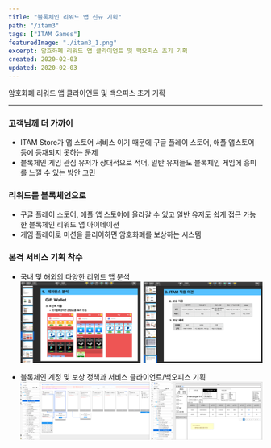 ```yaml
---
title: "블록체인 리워드 앱 신규 기획"
path: "/itam3"
tags: ["ITAM Games"]
featuredImage: "./itam3_1.png"
excerpt: 암호화폐 리워드 앱 클라이언트 및 백오피스 초기 기획
created: 2020-02-03
updated: 2020-02-03
---
```


암호화폐 리워드 앱 클라이언트 및 백오피스 초기 기획

-----

### 고객님께 더 가까이

- ITAM Store가 앱 스토어 서비스 이기 때문에 구글 플레이 스토어, 애플 앱스토어 등에 등재되지 못하는 문제
- 블록체인 게임 관심 유저가 상대적으로 적어, 일반 유저들도 블록체인 게임에 흥미를 느낄 수 있는 방안 고민

### 리워드를 블록체인으로

- 구글 플레이 스토어, 애플 앱 스토어에 올라갈 수 있고 일반 유저도 쉽게 접근 가능한 블록체인 리워드 앱 아이데이션
- 게임 플레이로 미션을 클리어하면 암호화폐를 보상하는 시스템

### 본격 서비스 기획 착수

- 국내 및 해외의 다양한 리워드 앱 분석
![itam3_2](./itam3_2.png)

- 블록체인 계정 및 보상 정책과 서비스 클라이언트/백오피스 기획
![itam3_3](./itam3_3.png)